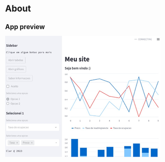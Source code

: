 # About
## App preview 
<p align="center" width="100%">
<img src="https://github.com/clarcolaco/streamlit-interface-tests/blob/main/app_img.jpeg?raw=true">
</p>

